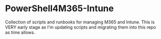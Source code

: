 # PowerShell4M365-Intune
Collection of scripts and runbooks for managing M365 and Intune. This is VERY early stage as I'm updating scripts and migrating them into this repo as time allows.
